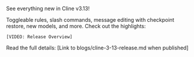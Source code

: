 See everything new in Cline v3.13!

Toggleable rules, slash commands, message editing with checkpoint restore, new models, and more. Check out the highlights:

`[VIDEO: Release Overview]`

Read the full details: [Link to blogs/cline-3-13-release.md when published]
